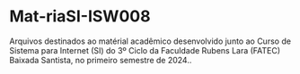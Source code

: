 # Mat-riaSI-ISW008
Arquivos destinados ao matérial acadêmico desenvolvido junto ao Curso de Sistema para Internet (SI) do 3º Ciclo da Faculdade Rubens Lara (FATEC) Baixada Santista, no primeiro semestre de 2024..
